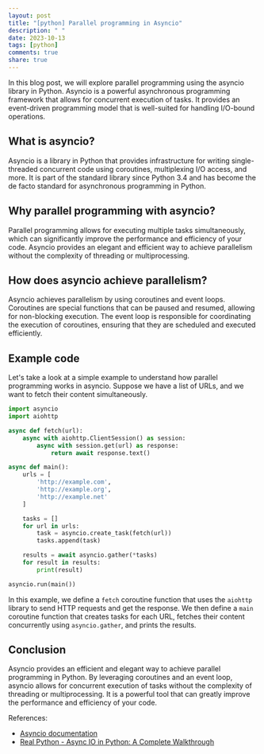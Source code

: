 ```yaml
---
layout: post
title: "[python] Parallel programming in Asyncio"
description: " "
date: 2023-10-13
tags: [python]
comments: true
share: true
---
```


In this blog post, we will explore parallel programming using the asyncio library in Python. Asyncio is a powerful asynchronous programming framework that allows for concurrent execution of tasks. It provides an event-driven programming model that is well-suited for handling I/O-bound operations.

## What is asyncio?

Asyncio is a library in Python that provides infrastructure for writing single-threaded concurrent code using coroutines, multiplexing I/O access, and more. It is part of the standard library since Python 3.4 and has become the de facto standard for asynchronous programming in Python.

## Why parallel programming with asyncio?

Parallel programming allows for executing multiple tasks simultaneously, which can significantly improve the performance and efficiency of your code. Asyncio provides an elegant and efficient way to achieve parallelism without the complexity of threading or multiprocessing.

## How does asyncio achieve parallelism?

Asyncio achieves parallelism by using coroutines and event loops. Coroutines are special functions that can be paused and resumed, allowing for non-blocking execution. The event loop is responsible for coordinating the execution of coroutines, ensuring that they are scheduled and executed efficiently.

## Example code

Let's take a look at a simple example to understand how parallel programming works in asyncio. Suppose we have a list of URLs, and we want to fetch their content simultaneously.

```python
import asyncio
import aiohttp

async def fetch(url):
    async with aiohttp.ClientSession() as session:
        async with session.get(url) as response:
            return await response.text()

async def main():
    urls = [
        'http://example.com',
        'http://example.org',
        'http://example.net'
    ]

    tasks = []
    for url in urls:
        task = asyncio.create_task(fetch(url))
        tasks.append(task)

    results = await asyncio.gather(*tasks)
    for result in results:
        print(result)

asyncio.run(main())
```

In this example, we define a `fetch` coroutine function that uses the `aiohttp` library to send HTTP requests and get the response. We then define a `main` coroutine function that creates tasks for each URL, fetches their content concurrently using `asyncio.gather`, and prints the results.

## Conclusion

Asyncio provides an efficient and elegant way to achieve parallel programming in Python. By leveraging coroutines and an event loop, asyncio allows for concurrent execution of tasks without the complexity of threading or multiprocessing. It is a powerful tool that can greatly improve the performance and efficiency of your code.

References:
- [Asyncio documentation](https://docs.python.org/3/library/asyncio.html)
- [Real Python - Async IO in Python: A Complete Walkthrough](https://realpython.com/async-io-python/)